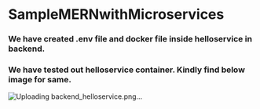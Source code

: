 # SampleMERNwithMicroservices

### We have created .env file and docker file inside helloservice in backend.
### We have tested out helloservice container. Kindly find below image for same.
![Uploading backend_helloservice.png…]()


